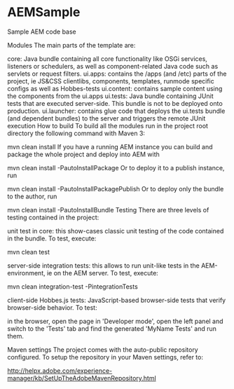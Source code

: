 # AEMSample
Sample AEM code base

Modules
The main parts of the template are:

core: Java bundle containing all core functionality like OSGi services, listeners or schedulers, as well as component-related Java code such as servlets or request filters.
ui.apps: contains the /apps (and /etc) parts of the project, ie JS&CSS clientlibs, components, templates, runmode specific configs as well as Hobbes-tests
ui.content: contains sample content using the components from the ui.apps
ui.tests: Java bundle containing JUnit tests that are executed server-side. This bundle is not to be deployed onto production.
ui.launcher: contains glue code that deploys the ui.tests bundle (and dependent bundles) to the server and triggers the remote JUnit execution
How to build
To build all the modules run in the project root directory the following command with Maven 3:

mvn clean install
If you have a running AEM instance you can build and package the whole project and deploy into AEM with

mvn clean install -PautoInstallPackage
Or to deploy it to a publish instance, run

mvn clean install -PautoInstallPackagePublish
Or to deploy only the bundle to the author, run

mvn clean install -PautoInstallBundle
Testing
There are three levels of testing contained in the project:

unit test in core: this show-cases classic unit testing of the code contained in the bundle. To test, execute:

mvn clean test

server-side integration tests: this allows to run unit-like tests in the AEM-environment, ie on the AEM server. To test, execute:

mvn clean integration-test -PintegrationTests

client-side Hobbes.js tests: JavaScript-based browser-side tests that verify browser-side behavior. To test:

in the browser, open the page in 'Developer mode', open the left panel and switch to the 'Tests' tab and find the generated 'MyName Tests' and run them.

Maven settings
The project comes with the auto-public repository configured. To setup the repository in your Maven settings, refer to:

http://helpx.adobe.com/experience-manager/kb/SetUpTheAdobeMavenRepository.html
